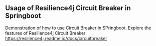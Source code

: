 ## Usage of Resilience4j Circuit Breaker in Springboot

Demonstration of how to use Circuit Breaker in SPringboot.
Explore the features of Resilience4j Circuit Breaker https://resilience4j.readme.io/docs/circuitbreaker